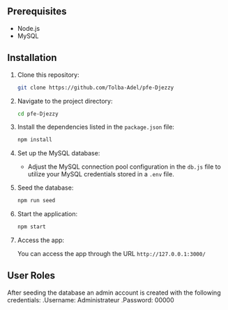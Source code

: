 ## Prerequisites

- Node.js
- MySQL

## Installation

1. Clone this repository:

   ```bash
   git clone https://github.com/Tolba-Adel/pfe-Djezzy
   ```

2. Navigate to the project directory:

   ```bash
   cd pfe-Djezzy
   ```

3. Install the dependencies listed in the `package.json` file:

   ```bash
   npm install
   ```

4. Set up the MySQL database:

   - Adjust the MySQL connection pool configuration in the `db.js` file to utilize your MySQL credentials stored in a `.env` file.

5. Seed the database:
   ```bash
   npm run seed
   ```

6. Start the application:

   ```bash
   npm start
   ```

7. Access the app:

   You can access the app through the URL `http://127.0.0.1:3000/`

## User Roles

   After seeding the database an admin account is created with the following credentials:
   .Username: Administrateur
   .Password: 00000